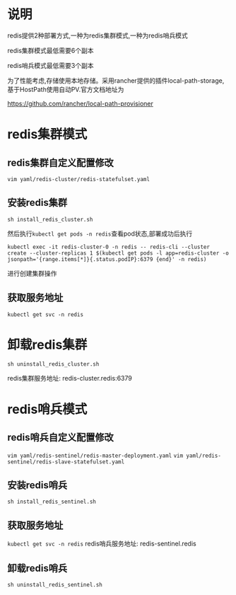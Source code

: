 # 说明
redis提供2种部署方式,一种为redis集群模式,一种为redis哨兵模式

redis集群模式最低需要6个副本

redis哨兵模式最低需要3个副本

为了性能考虑,存储使用本地存储。采用rancher提供的插件local-path-storage,基于HostPath使用自动PV.官方文档地址为

https://github.com/rancher/local-path-provisioner
# redis集群模式
## redis集群自定义配置修改
`vim yaml/redis-cluster/redis-statefulset.yaml`
## 安装redis集群
`sh install_redis_cluster.sh`

然后执行`kubectl get pods -n redis`查看pod状态,部署成功后执行

`kubectl exec -it redis-cluster-0 -n redis -- redis-cli --cluster create --cluster-replicas 1 $(kubectl get pods -l app=redis-cluster -o jsonpath='{range.items[*]}{.status.podIP}:6379 {end}' -n redis)`

进行创建集群操作
## 获取服务地址
`kubectl get svc -n redis`
# 卸载redis集群
`sh uninstall_redis_cluster.sh`

redis集群服务地址: redis-cluster.redis:6379
# redis哨兵模式
## redis哨兵自定义配置修改
`vim yaml/redis-sentinel/redis-master-deployment.yaml`
`vim yaml/redis-sentinel/redis-slave-statefulset.yaml`
## 安装redis哨兵
`sh install_redis_sentinel.sh`
## 获取服务地址
`kubectl get svc -n redis`
redis哨兵服务地址: redis-sentinel.redis
## 卸载redis哨兵
`sh uninstall_redis_sentinel.sh`

